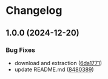 # Changelog

## 1.0.0 (2024-12-20)


### Bug Fixes

* download and extraction ([6da1771](https://github.com/xavbourdeau/cls3-asdf-plugin/commit/6da17711fda580599ab5c9621c6b52d06641cd3c))
* update README.md ([8480389](https://github.com/xavbourdeau/cls3-asdf-plugin/commit/8480389b43adc0dae6b3c94f26a437209a071f26))
